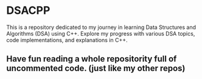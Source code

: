 # DSACPP

This is a repository dedicated to my journey in learning Data Structures and Algorithms (DSA) using C++. Explore my progress with various DSA topics, code implementations, and explanations in C++.

## Have fun reading a whole repositority full of uncommented code. (just like my other repos)
